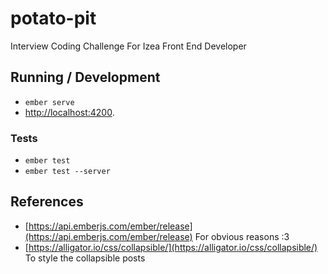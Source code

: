 # potato-pit

Interview Coding Challenge For Izea Front End Developer

## Running / Development

* `ember serve`
* [http://localhost:4200](http://localhost:4200).

### Tests

* `ember test`
* `ember test --server`

## References

* [https://api.emberjs.com/ember/release](https://api.emberjs.com/ember/release) For obvious reasons :3
* [https://alligator.io/css/collapsible/](https://alligator.io/css/collapsible/) To style the collapsible posts
